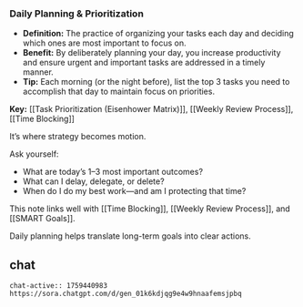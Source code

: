 ### Daily Planning & Prioritization

- **Definition:** The practice of organizing your tasks each day and deciding which ones are most important to focus on.
- **Benefit:** By deliberately planning your day, you increase productivity and ensure urgent and important tasks are addressed in a timely manner.
- **Tip:** Each morning (or the night before), list the top 3 tasks you need to accomplish that day to maintain focus on priorities.

**Key:** [[Task Prioritization (Eisenhower Matrix)]], [[Weekly Review Process]], [[Time Blocking]]


It’s where strategy becomes motion.

Ask yourself:
- What are today’s 1–3 most important outcomes?
- What can I delay, delegate, or delete?
- When do I do my best work—and am I protecting that time?

This note links well with [[Time Blocking]], [[Weekly Review Process]], and [[SMART Goals]].

Daily planning helps translate long-term goals into clear actions.

## chat
```smart-chatgpt
chat-active:: 1759440983 https://sora.chatgpt.com/d/gen_01k6kdjqg9e4w9hnaafemsjpbq
```
